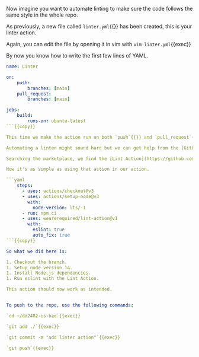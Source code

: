Now imagine you want to automate linting to make sure the code follows the same style in the whole repo.

As previously, a new file called `linter.yml`{{}} has been created, this is your linter action.

Again, you can edit the file by opening it in vim with `vim linter.yml`{{exec}}

By now you know how to write the first few lines of YAML.

```yaml
name: Linter

on:
	push:
		branches: [main]
	pull_request:
		branches: [main]

jobs:
	build:
		runs-on: ubuntu-latest
```{{copy}}

This time we make the action run on both `push`{{}} and `pull_request`{{}} events.

Automating a linter might sound hard but we can get help from the [GitHub marketplace](https://github.com/marketplace).

Searching the marketplace, we find the [Lint Action](https://github.com/marketplace/actions/lint-action).

Now it's as simple as using that action in our action.

```yaml
    steps:
      - uses: actions/checkout@v3
      - uses: actions/setup-node@v3
        with:
          node-version: lts/-1
      - run: npm ci
      - uses: wearerequired/lint-action@v1
        with:
          eslint: true
          auto_fix: true
```{{copy}}

So what we did here is:

1. Checkout the branch.
1. Setup node version 14.
1. Install Node.js dependencies.
1. Run eslint with the Lint Action.

This action should now work as intended.


To push to the repo, use the following commands:

`cd ~/dd2482-is-bad`{{exec}}

`git add ./`{{exec}}

`git commit -m "add linter action"`{{exec}}

`git push`{{exec}}